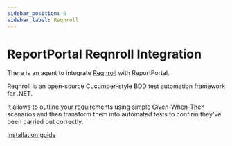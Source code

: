 ```yaml
---
sidebar_position: 5
sidebar_label: Reqnroll
---
```


# ReportPortal Reqnroll Integration

There is an agent to integrate [Reqnroll](https://reqnroll.net/) with ReportPortal.

Reqnroll is an open-source Cucumber-style BDD test automation framework for .NET.

It allows to outline your requirements using simple Given-When-Then scenarios and then transform them into automated tests to confirm they've been carried out correctly.

[Installation guide](https://github.com/reportportal/agent-dotnet-reqnroll#readme)
